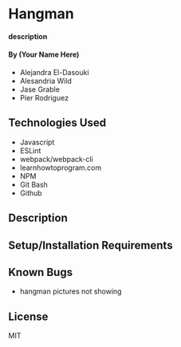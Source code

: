 # Hangman

#### description

#### By (Your Name Here)
- Alejandra El-Dasouki 
- Alesandria Wild 
- Jase Grable 
- Pier Rodriguez 


## Technologies Used

- Javascript
- ESLint
- webpack/webpack-cli
- learnhowtoprogram.com
- NPM
- Git Bash
- Github

## Description

## Setup/Installation Requirements



## Known Bugs

- hangman pictures not showing 

## License
MIT